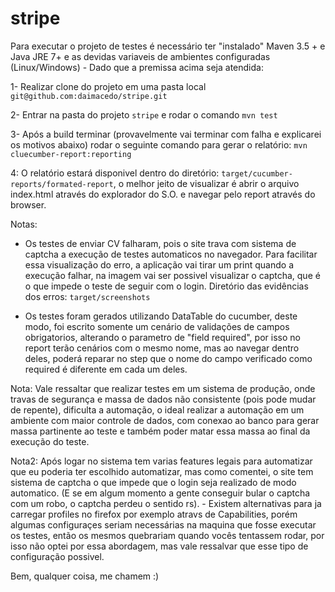 # stripe

Para executar o projeto de testes é necessário ter "instalado" Maven 3.5 + e Java JRE 7+ e as devidas variaveis de ambientes configuradas (Linux/Windows) - Dado que a premissa acima seja atendida:

1- Realizar clone do projeto em uma pasta local `git@github.com:daimacedo/stripe.git`

2- Entrar na pasta do projeto `stripe` e rodar o comando `mvn test`

3- Após a build terminar (provavelmente vai terminar com falha e explicarei os motivos abaixo) rodar o seguinte comando para gerar o relatório: `mvn cluecumber-report:reporting`

4: O relatório estará disponivel dentro do diretório: `target/cucumber-reports/formated-report`, o melhor jeito de visualizar é  abrir o arquivo index.html através do explorador do S.O. e navegar pelo report através do browser.

Notas:

- Os testes de enviar CV falharam, pois o site trava com sistema de captcha a execução de testes automaticos no navegador. Para facilitar essa visualização do erro, a aplicação vai tirar um print quando a execução falhar, na imagem vai ser possivel visualizar o captcha, que é o que impede o teste de seguir com o login. Diretório das evidências dos erros: `target/screenshots`

- Os testes foram gerados utilizando DataTable do cucumber, deste modo, foi escrito somente um cenário de validações de campos obrigatorios, alterando o parametro de "field required", por isso no report terão cenários com o mesmo nome, mas ao navegar dentro deles, poderá reparar no step que o nome do campo verificado como required é diferente em cada um deles.

Nota: Vale ressaltar que realizar testes em um sistema de produção, onde travas de segurança e massa de dados não consistente (pois pode mudar de repente), dificulta a automação, o ideal  realizar a automação em um ambiente com maior controle de dados, com conexao ao banco para gerar massa partinente ao teste e também poder matar essa massa ao final da execução do teste. 

Nota2: Após logar no sistema tem varias features legais para automatizar que eu poderia ter escolhido automatizar, mas como comentei, o site tem sistema de captcha o que impede que o login seja realizado de modo automatico. (E se em algum momento a gente conseguir bular o captcha com um robo, o captcha perdeu o sentido rs). - Existem alternativas para ja carregar profiles no firefox por exemplo atravs de Capabilities, porém algumas configuraçes seriam necessárias na maquina que fosse executar os testes, então os mesmos quebrariam quando vocês tentassem rodar, por isso não optei por essa abordagem, mas vale ressalvar que esse tipo de configuração possivel.

Bem, qualquer coisa, me chamem :)
